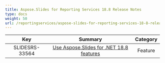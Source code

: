 ```yaml
---
title: Aspose.Slides for Reporting Services 18.8 Release Notes
type: docs
weight: 50
url: /reportingservices/aspose-slides-for-reporting-services-18-8-release-notes/
---
```


|**Key** |**Summary** |**Category** |
| :-: | :-: | :-: |
|SLIDESRS-33564|[Use Aspose.Slides for .NET 18.8 features](https://docs.aspose.com/display/slidesnet/Aspose.Slides+for+.NET+18.8+Release+Notes)|Feature|

